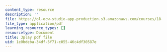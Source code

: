 ```yaml
---
content_type: resource
description: ''
file: https://ol-ocw-studio-app-production.s3.amazonaws.com/courses/18-06sc-linear-algebra-fall-2011/1e0bdeba34df5f71c05546c4df30587e_B17h10EF59g.pdf
file_type: application/pdf
learning_resource_types: []
resourcetype: Document
title: 3play pdf file
uid: 1e0bdeba-34df-5f71-c055-46c4df30587e
---
```

